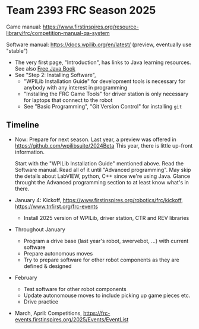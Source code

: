 Team 2393 FRC Season 2025
=========================

Game manual: https://www.firstinspires.org/resource-library/frc/competition-manual-qa-system

Software manual: https://docs.wpilib.org/en/latest/ (preview, eventually use "stable")

 * The very first page, "Introduction", has links to Java learning resources.
   See also [Free Java Book](https://greenteapress.com/wp/think-java-2e/)
 * See "Step 2: Installing Software",
   - "WPILib Installation Guide" for development tools is necessary for
     anybody with any interest in programming
   - "Installing the FRC Game Tools" for driver station is only necessary for
     laptops that connect to the robot
   - See "Basic Programming", "Git Version Control" for installing `git`

Timeline
--------

 * Now: Prepare for next season.
   Last year, a preview was offered in https://github.com/wpilibsuite/2024Beta
   This year, there is little up-front information.

   Start with the "WPILib Installation Guide" mentioned above.
   Read the Software manual. Read all of it until "Advanced programming".
   May skip the details about LabVIEW, python, C++ since we're using Java.
   Glance throught the Advanced programming section to at least know
   what's in there.
   
 * January 4: Kickoff, https://www.firstinspires.org/robotics/frc/kickoff, https://www.tnfirst.org/frc-events
   - Install 2025 version of WPILib, driver station, CTR and REV libraries

 * Throughout January
   - Program a drive base (last year's robot, swervebot, ...) with current software
   - Prepare autonomous moves
   - Try to prepare software for other robot components as they are defined & designed

 * February
   - Test software for other robot components
   - Update autonomouse moves to include picking up game pieces etc.
   - Drive practice

 * March, April: Competitions, https://frc-events.firstinspires.org/2025/Events/EventList


